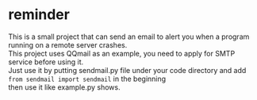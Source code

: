 # reminder
This is a small project that can send an email to alert you when a program running on a remote server crashes.  
This project uses QQmail as an example, you need to apply for SMTP service before using it.  
Just use it by putting sendmail.py file under your code directory and add `from sendmail import sendmail` in the beginning  
then use it like example.py shows.
